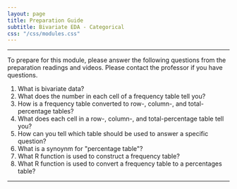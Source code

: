 ```yaml
---
layout: page
title: Preparation Guide
subtitle: Bivariate EDA - Categorical
css: "/css/modules.css"
---
```


----

<div class="alert alert-warning">
To prepare for this module, please answer the following questions from the preparation readings and videos. Please contact the professor if you have questions.
</div>

1. What is bivariate data?
1. What does the number in each cell of a frequency table tell you?
1. How is a frequency table converted to row-, column-, and total-percentage tables?
1. What does each cell in a row-, column-, and total-percentage table tell you?
1. How can you tell which table should be used to answer a specific question?
1. What is a synoynm for "percentage table"?
1. What R function is used to construct a frequency table?
1. What R function is used to convert a frequency table to a percentages table?

----
